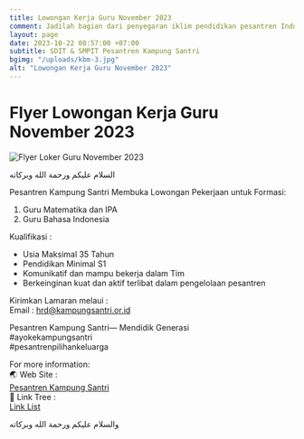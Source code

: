 ```yaml
---
title: Lowongan Kerja Guru November 2023
comment: Jadilah bagian dari penyegaran iklim pendidikan pesantren Indonesia.
layout: page
date: 2023-10-22 08:57:00 +07:00
subtitle: SDIT & SMPIT Pesantren Kampung Santri
bgimg: "/uploads/kbm-3.jpg"
alt: "Lowongan Kerja Guru November 2023"
---
```

# Flyer Lowongan Kerja Guru November 2023
![Flyer Loker Guru November 2023](/uploads/loker-guru-nov-2023.jpg)

السلام عليكم ورحمة الله وبركاته 

Pesantren Kampung Santri Membuka Lowongan Pekerjaan untuk Formasi:
1. Guru Matematika dan IPA
2. Guru Bahasa Indonesia

Kualifikasi :
- Usia Maksimal 35 Tahun
- Pendidikan Minimal S1
- Komunikatif dan mampu bekerja dalam Tim
- Berkeinginan kuat dan aktif terlibat dalam pengelolaan pesantren

Kirimkan Lamaran melaui :<br/>
Email : [hrd@kampungsantri.or.id](mailto:hrd@kampungsantri.or.id)

Pesantren Kampung Santri— Mendidik Generasi<br/> 
#ayokekampungsantri <br/>
#pesantrenpilihankeluarga

For more information:<br/>
🌏 Web Site :<br/>
[Pesantren Kampung Santri](https://kampungsantri.or.id/)<br/>
🌳 Link Tree :<br/>
[Link List](https://linktr.ee/PesantrenKampungSantri)

والسلام عليكم ورحمة الله وبركاته